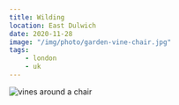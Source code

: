 ```yaml
---
title: Wilding
location: East Dulwich
date: 2020-11-28
image: "/img/photo/garden-vine-chair.jpg"
tags:
    - london
    - uk
---
```


![vines around a chair](/img/photo/garden-vine-chair.jpg)

